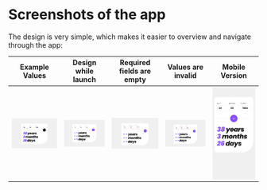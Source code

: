 # Screenshots of the app

The design is very simple, which makes it easier to overview and navigate through the app:

|                       Example Values            |     Design while launch                           | Required fields are empty | Values are invalid | Mobile Version |
| :---------------------------------------------: |   :---------------------------------------------: | :---------------------------------------------:   | :---------------------------------------------:   | :---------------------------------------------: |
|<img align="right" width="400" src="design/active-states.jpg"><a> | <img align="right" width="400" src="design/desktop-design.jpg"><a> | <img align="right" width="400" src="design/desktop-error-empty.jpg"><a> | <img align="right" width="400" src="design/desktop-error-invalid.jpg"><a>        | <img align="right" width="400" src="design/mobile-design.jpg"><a> |